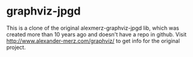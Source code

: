 # graphviz-jpgd
This is a clone of the original alexmerz-graphviz-jpgd lib, which was created more than 10 years ago and doesn't have a repo in github.
Visit http://www.alexander-merz.com/graphviz/ to get info for the original project.
